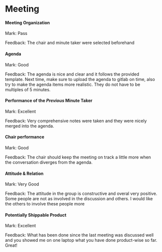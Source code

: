 # Meeting

#### Meeting Organization

Mark: Pass

Feedback: The chair and minute taker were selected beforehand


#### Agenda 

Mark: Good

Feedback: The agenda is nice and clear and it follows the provided template. Next time, make sure to upload the agenda to gitlab on time, also try to make the agenda items more realistic. They do not have to be multiples of 5 minutes.


#### Performance of the *Previous* Minute Taker

Mark: Excellent

Feedback: Very comprehensive notes were taken and they were nicely merged into the agenda.


#### Chair performance

Mark: Good

Feedback: The chair should keep the meeting on track a little more when the conversation diverges from the agenda.


#### Attitude & Relation

Mark: Very Good

Feedback: The attitude in the group is constructive and overal very positive. Some people are not as involved in the discussion and others. I would like the others to involve these people more


#### Potentially Shippable Product

Mark: Excellent

Feedback: What has been done since the last meeting was discussed well and you showed me on one laptop what you have done product-wise so far. Great!
